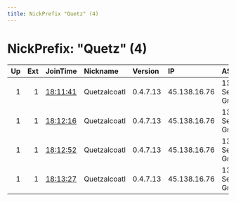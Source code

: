 ```yaml
---
title: NickPrefix "Quetz" (4)
---
```


# NickPrefix: "Quetz" (4)

|   Up |   Ext | JoinTime                                                                                              | Nickname     | Version   | IP           | AS                 | CC   |   ORp |   Dirp | OS    | Contact                            |   eFamMembers |
|-----:|------:|:------------------------------------------------------------------------------------------------------|:-------------|:----------|:-------------|:-------------------|:-----|------:|-------:|:------|:-----------------------------------|--------------:|
|    1 |     1 | [18:11:41](https://nusenu.github.io/OrNetStats/w/relay/A07B7614425A9716BB135CC502210209923659F8.html) | Quetzalcoatl | 0.4.7.13  | 45.138.16.76 | 1337 Services GmbH | pl   |   110 |      0 | Linux | email:Quetzalcoatl relays protonma |             8 |
|    1 |     1 | [18:12:16](https://nusenu.github.io/OrNetStats/w/relay/676C3E3C42829851B709086CC6500B2ECA80C459.html) | Quetzalcoatl | 0.4.7.13  | 45.138.16.76 | 1337 Services GmbH | pl   |   143 |      0 | Linux | email:Quetzalcoatl relays protonma |             8 |
|    1 |     1 | [18:12:52](https://nusenu.github.io/OrNetStats/w/relay/58D5390FE2D9A78D51351BFBB151CE17C05DFA1D.html) | Quetzalcoatl | 0.4.7.13  | 45.138.16.76 | 1337 Services GmbH | pl   |  7100 |      0 | Linux | email:Quetzalcoatl relays protonma |             8 |
|    1 |     1 | [18:13:27](https://nusenu.github.io/OrNetStats/w/relay/601021EEAF3207505D67DEB77F40A9914A9B8856.html) | Quetzalcoatl | 0.4.7.13  | 45.138.16.76 | 1337 Services GmbH | pl   |  7430 |      0 | Linux | email:Quetzalcoatl relays protonma |             8 |
